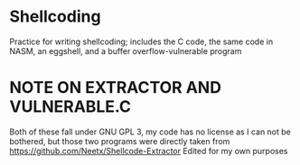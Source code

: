 # Shellcoding
Practice for writing shellcoding; includes the C code, the same code in NASM, an eggshell, and a buffer overflow-vulnerable program

# NOTE ON EXTRACTOR AND VULNERABLE.C
Both of these fall under GNU GPL 3, my code has no license as I can not be bothered, but those two programs were directly taken from 
https://github.com/Neetx/Shellcode-Extractor
Edited for my own purposes
